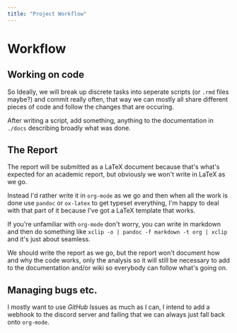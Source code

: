 ```yaml
---
title: "Project Workflow"
---
```


# Workflow

## Working on code
So Ideally, we will break up discrete tasks into seperate scripts (or `.rmd` files maybe?) and commit really often, that way we can mostly all share different pieces of code and follow the changes that are occuring.

After writing a script, add something, anything to the documentation in `./docs` describing broadly what was done.

## The Report
The report will be submitted as a LaTeX document because that's what's expected for an academic report, but obviously we won't write in LaTeX as we go.

Instead I'd rather write it in `org-mode` as we go and then when all the work is done use `pandoc` or `ox-latex` to get typeset everything, I'm happy to deal with that part of it because I've got a LaTeX template that works.

If you're unfamiliar with `org-mode` don't worry, you can write in markdown and then do something like `xclip -o | pandoc -f markdown -t org | xclip` and it's just about seamless.

We should write the report as we go, but the report won't document how and why the code works, only the analysis so it will still be necessary to add to the documentation and/or wiki so everybody can follow what's going on.


## Managing bugs etc.
I mostly want to use *GitHub* Issues as much as I can, I intend to add a webhook to the discord server and failing that we can always just fall back onto `org-mode`.


